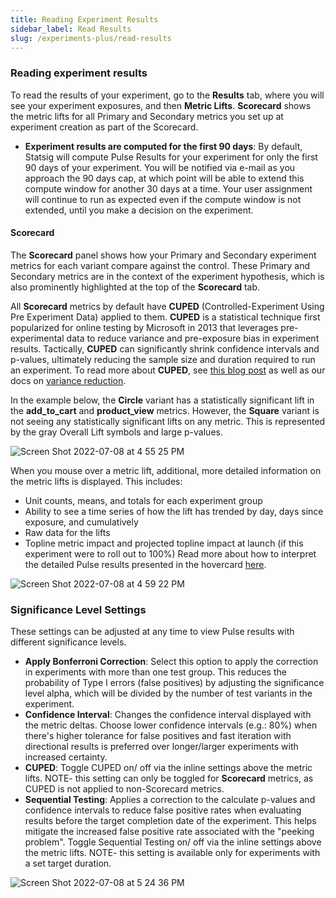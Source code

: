 ```yaml
---
title: Reading Experiment Results
sidebar_label: Read Results
slug: /experiments-plus/read-results
---
```



### Reading experiment results

To read the results of your experiment, go to the **Results** tab, where you will see your experiment exposures, and then **Metric Lifts**. **Scorecard** shows the metric lifts for all Primary and Secondary metrics you set up at experiment creation as part of the Scorecard. 

* **Experiment results are computed for the first 90 days**: By default, Statsig will compute Pulse Results for your experiment for only the first 90 days of your experiment. You will be notified via e-mail as you approach the 90 days cap, at which point will be able to extend this compute window for another 30 days at a time. Your user assignment will continue to run as expected even if the compute window is not extended, until you make a decision on the experiment. 


#### Scorecard 
The **Scorecard** panel shows how your Primary and Secondary experiment metrics for each variant compare against the control. These Primary and Secondary metrics are in the context of the experiment hypothesis, which is also prominently highlighted at the top of the **Scorecard** tab. 

All **Scorecard** metrics by default have **CUPED** (Controlled-Experiment Using Pre Experiment Data) applied to them. **CUPED** is a statistical technique first popularized for online testing by Microsoft in 2013 that leverages pre-experimental data to reduce variance and pre-exposure bias in experiment results. Tactically, **CUPED** can significantly shrink confidence intervals and p-values, ultimately reducing the sample size and duration required to run an experiment. To read more about **CUPED**, see [this blog post](https://blog.statsig.com/cuped-on-statsig-d57f23122d0e) as well as our docs on [variance reduction](https://docs.statsig.com/stats-engine/variance_reduction).  

In the example below, the **Circle** variant has a statistically significant lift in the **add_to_cart** and **product_view** metrics. However, the **Square** variant is not seeing any statistically significant lifts on any metric. This is represented by the gray Overall Lift symbols and large p-values.

![Screen Shot 2022-07-08 at 4 55 25 PM](https://user-images.githubusercontent.com/101903926/178083099-54084949-b35d-4194-b29b-b78d196a373b.png)

When you mouse over a metric lift, additional, more detailed information on the metric lifts is displayed. This includes:
* Unit counts, means, and totals for each experiment group 
* Ability to see a time series of how the lift has trended by day, days since exposure, and cumulatively
* Raw data for the lifts
* Topline metric impact and projected topline impact at launch (if this experiment were to roll out to 100%) 
Read more about how to interpret the detailed Pulse results presented in the hovercard [here](https://docs.statsig.com/pulse/drill-down).  

![Screen Shot 2022-07-08 at 4 59 22 PM](https://user-images.githubusercontent.com/101903926/178083262-a64257b4-d033-409e-88e1-a3cc07a54f1f.png)


### Significance Level Settings

These settings can be adjusted at any time to view Pulse results with different significance levels. 

* **Apply Bonferroni Correction**: Select this option to apply the correction in experiments with more than one test group. This reduces the probability of Type I errors (false positives) by adjusting the significance level alpha, which will be divided by the number of test variants in the experiment.
* **Confidence Interval**: Changes the confidence interval displayed with the metric deltas.  Choose lower confidence intervals (e.g.: 80%) when there's higher tolerance for false positives and fast iteration with directional results is preferred over longer/larger experiments with increased certainty.
* **CUPED**: Toggle CUPED on/ off via the inline settings above the metric lifts. NOTE- this setting can only be toggled for **Scorecard** metrics, as CUPED is not applied to non-Scorecard metrics. 
* **Sequential Testing**: Applies a correction to the calculate p-values and confidence intervals to reduce false positive rates when evaluating results before the target completion date of the experiment.  This helps mitigate the increased false positive rate associated with the "peeking problem". Toggle Sequential Testing on/ off via the inline settings above the metric lifts.  NOTE- this setting is available only for experiments with a set target duration.

![Screen Shot 2022-07-08 at 5 24 36 PM](https://user-images.githubusercontent.com/101903926/178084399-13b8f2a9-e175-4b95-a2a1-ae28b0098dc6.png)

   

